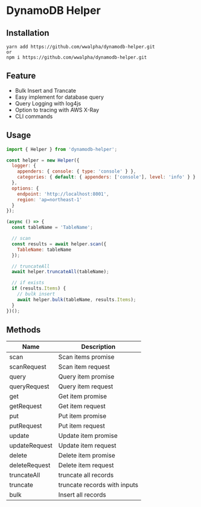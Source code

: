 # DynamoDB Helper

## Installation

```
yarn add https://github.com/wwalpha/dynamodb-helper.git
or
npm i https://github.com/wwalpha/dynamodb-helper.git
```

## Feature

- Bulk Insert and Trancate
- Easy implement for database query
- Query Logging with log4js
- Option to tracing with AWS X-Ray
- CLI commands

## Usage

```js
import { Helper } from 'dynamodb-helper';

const helper = new Helper({
  logger: {
    appenders: { console: { type: 'console' } },
    categories: { default: { appenders: ['console'], level: 'info' } }
  },
  options: {
    endpoint: 'http://localhost:8001',
    region: 'ap=northeast-1'
  }
});

(async () => {
  const tableName = 'TableName';

  // scan
  const results = await helper.scan({
    TableName: tableName
  });

  // truncateAll
  await helper.truncateAll(tableName);

  // if exists
  if (results.Items) {
    // bulk insert
    await helper.bulk(tableName, results.Items);
  }
})();
```

## Methods

| Name          | Description                  |
| ------------- | ---------------------------- |
| scan          | Scan items promise           |
| scanRequest   | Scan item request            |
| query         | Query item promise           |
| queryRequest  | Query item request           |
| get           | Get item promise             |
| getRequest    | Get item request             |
| put           | Put item promise             |
| putRequest    | Put item request             |
| update        | Update item promise          |
| updateRequest | Update item request          |
| delete        | Delete item promise          |
| deleteRequest | Delete item request          |
| truncateAll   | truncate all records         |
| truncate      | truncate records with inputs |
| bulk          | Insert all records           |
